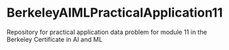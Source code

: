 # BerkeleyAIMLPracticalApplication11
Repository for practical application data problem for module 11 in the Berkeley Certificate in AI and ML
